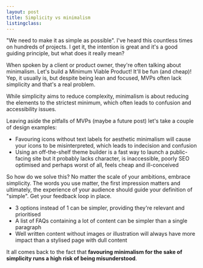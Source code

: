```yaml
---
layout: post
title: Simplicity vs minimalism
listingclass: 
---
```


"We need to make it as simple as possible". I've heard this countless times on hundreds of projects. I get it, the intention is great and it's a good guiding principle, but what does it really mean?

When spoken by a client or product owner, they're often talking about minimalism. Let's build a Minimum Viable Product! It'll be fun (and cheap)! Yep, it usually is, but despite being lean and focused, MVPs often lack simplicity and that's a real problem.

While simplicity aims to reduce complexity, minimalism is about reducing the elements to the strictest minimum, which often leads to confusion and accessibility issues.

Leaving aside the pitfalls of MVPs (maybe a future post) let's take a couple of design examples:

* Favouring icons without text labels for aesthetic minimalism will cause your icons to be misinterpreted, which leads to indecision and confusion
* Using an off-the-shelf theme builder is a fast way to launch a public-facing site but it probably lacks character, is inaccessible, poorly SEO optimised and perhaps worst of all, feels cheap and ill-conceived

So how do we solve this? No matter the scale of your ambitions, embrace simplicity. The words you use matter, the first impression matters and ultimately, the experience of your audience should guide your definition of "simple". Get your feedback loop in place.

* 3 options instead of 1 can be simpler, providing they're relevant and prioritised
* A list of FAQs containing a lot of content can be simpler than a single paragraph
* Well written content without images or illustration will always have more impact than a stylised page with dull content

It all comes back to the fact that **favouring minimalism for the sake of simplicity runs a high risk of being misunderstood**.
